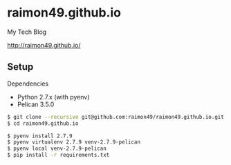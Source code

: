 raimon49.github.io
==================

My Tech Blog

http://raimon49.github.io/

Setup
-----

Dependencies

* Python 2.7.x (with pyenv)
* Pelican 3.5.0

```bash
$ git clone --recursive git@github.com:raimon49/raimon49.github.io.git
$ cd raimon49.github.io

$ pyenv install 2.7.9
$ pyenv virtualenv 2.7.9 venv-2.7.9-pelican
$ pyenv local venv-2.7.9-pelican
$ pip install -r requirements.txt
```

